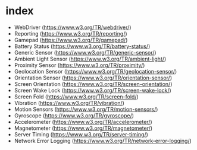 # index

- WebDriver (https://www.w3.org/TR/webdriver/)
- Reporting (https://www.w3.org/TR/reporting/)
- Gamepad (https://www.w3.org/TR/gamepad/)
- Battery Status (https://www.w3.org/TR/battery-status/)
- Generic Sensor (https://www.w3.org/TR/generic-sensor/)
- Ambient Light Sensor (https://www.w3.org/TR/ambient-light/)
- Proximity Sensor (https://www.w3.org/TR/proximity/)
- Geolocation Sensor (https://www.w3.org/TR/geolocation-sensor/)
- Orientation Sensor (https://www.w3.org/TR/orientation-sensor/)
- Screen Orientation (https://www.w3.org/TR/screen-orientation/)
- Screen Wake Lock (https://www.w3.org/TR/screen-wake-lock/)
- Screen Fold (https://www.w3.org/TR/screen-fold/)
- Vibration (https://www.w3.org/TR/vibration/)
- Motion Sensors (https://www.w3.org/TR/motion-sensors/)
- Gyroscope (https://www.w3.org/TR/gyroscope/)
- Accelerometer (https://www.w3.org/TR/accelerometer/)
- Magnetometer (https://www.w3.org/TR/magnetometer/)
- Server Timing (https://www.w3.org/TR/server-timing/)
- Network Error Logging (https://www.w3.org/TR/network-error-logging/)

